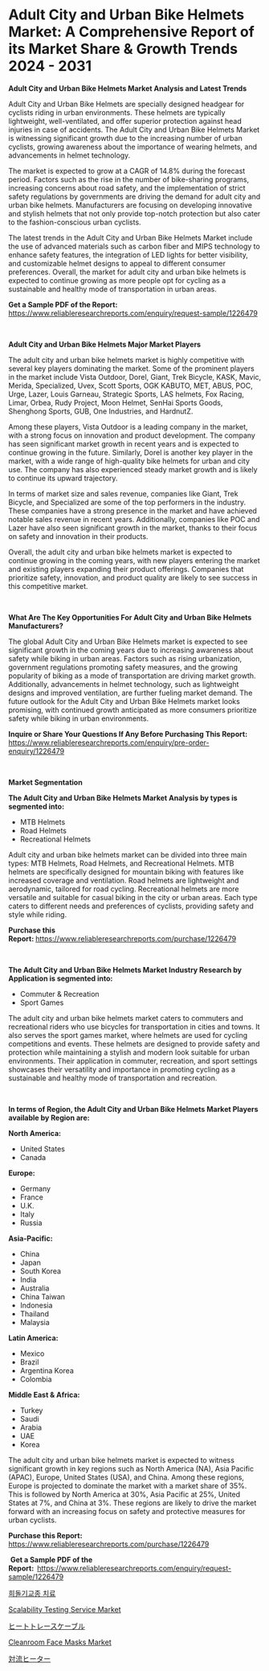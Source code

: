 <p><h1>Adult City and Urban Bike Helmets Market: A Comprehensive Report of its Market Share & Growth Trends 2024 - 2031</h1></p><p><strong>Adult City and Urban Bike Helmets Market Analysis and Latest Trends</strong></p>
<p><p>Adult City and Urban Bike Helmets are specially designed headgear for cyclists riding in urban environments. These helmets are typically lightweight, well-ventilated, and offer superior protection against head injuries in case of accidents. The Adult City and Urban Bike Helmets Market is witnessing significant growth due to the increasing number of urban cyclists, growing awareness about the importance of wearing helmets, and advancements in helmet technology.</p><p>The market is expected to grow at a CAGR of 14.8% during the forecast period. Factors such as the rise in the number of bike-sharing programs, increasing concerns about road safety, and the implementation of strict safety regulations by governments are driving the demand for adult city and urban bike helmets. Manufacturers are focusing on developing innovative and stylish helmets that not only provide top-notch protection but also cater to the fashion-conscious urban cyclists.</p><p>The latest trends in the Adult City and Urban Bike Helmets Market include the use of advanced materials such as carbon fiber and MIPS technology to enhance safety features, the integration of LED lights for better visibility, and customizable helmet designs to appeal to different consumer preferences. Overall, the market for adult city and urban bike helmets is expected to continue growing as more people opt for cycling as a sustainable and healthy mode of transportation in urban areas.</p></p>
<p><strong>Get a Sample PDF of the Report:&nbsp;</strong> <a href="https://www.reliableresearchreports.com/enquiry/request-sample/1226479">https://www.reliableresearchreports.com/enquiry/request-sample/1226479</a></p>
<p>&nbsp;</p>
<p><strong>Adult City and Urban Bike Helmets Major Market Players</strong></p>
<p><p>The adult city and urban bike helmets market is highly competitive with several key players dominating the market. Some of the prominent players in the market include Vista Outdoor, Dorel, Giant, Trek Bicycle, KASK, Mavic, Merida, Specialized, Uvex, Scott Sports, OGK KABUTO, MET, ABUS, POC, Urge, Lazer, Louis Garneau, Strategic Sports, LAS helmets, Fox Racing, Limar, Orbea, Rudy Project, Moon Helmet, SenHai Sports Goods, Shenghong Sports, GUB, One Industries, and HardnutZ.</p><p>Among these players, Vista Outdoor is a leading company in the market, with a strong focus on innovation and product development. The company has seen significant market growth in recent years and is expected to continue growing in the future. Similarly, Dorel is another key player in the market, with a wide range of high-quality bike helmets for urban and city use. The company has also experienced steady market growth and is likely to continue its upward trajectory.</p><p>In terms of market size and sales revenue, companies like Giant, Trek Bicycle, and Specialized are some of the top performers in the industry. These companies have a strong presence in the market and have achieved notable sales revenue in recent years. Additionally, companies like POC and Lazer have also seen significant growth in the market, thanks to their focus on safety and innovation in their products.</p><p>Overall, the adult city and urban bike helmets market is expected to continue growing in the coming years, with new players entering the market and existing players expanding their product offerings. Companies that prioritize safety, innovation, and product quality are likely to see success in this competitive market.</p></p>
<p>&nbsp;</p>
<p><strong>What Are The Key Opportunities For Adult City and Urban Bike Helmets Manufacturers?</strong></p>
<p><p>The global Adult City and Urban Bike Helmets market is expected to see significant growth in the coming years due to increasing awareness about safety while biking in urban areas. Factors such as rising urbanization, government regulations promoting safety measures, and the growing popularity of biking as a mode of transportation are driving market growth. Additionally, advancements in helmet technology, such as lightweight designs and improved ventilation, are further fueling market demand. The future outlook for the Adult City and Urban Bike Helmets market looks promising, with continued growth anticipated as more consumers prioritize safety while biking in urban environments.</p></p>
<p><strong>Inquire or Share Your Questions If Any Before Purchasing This Report:</strong> <a href="https://www.reliableresearchreports.com/enquiry/pre-order-enquiry/1226479">https://www.reliableresearchreports.com/enquiry/pre-order-enquiry/1226479</a></p>
<p>&nbsp;</p>
<p><strong>Market Segmentation</strong></p>
<p><strong>The Adult City and Urban Bike Helmets Market Analysis by types is segmented into:</strong></p>
<p><ul><li>MTB Helmets</li><li>Road Helmets</li><li>Recreational Helmets</li></ul></p>
<p><p>Adult city and urban bike helmets market can be divided into three main types: MTB Helmets, Road Helmets, and Recreational Helmets. MTB helmets are specifically designed for mountain biking with features like increased coverage and ventilation. Road helmets are lightweight and aerodynamic, tailored for road cycling. Recreational helmets are more versatile and suitable for casual biking in the city or urban areas. Each type caters to different needs and preferences of cyclists, providing safety and style while riding.</p></p>
<p><strong>Purchase this Report:&nbsp;</strong><a href="https://www.reliableresearchreports.com/purchase/1226479">https://www.reliableresearchreports.com/purchase/1226479</a></p>
<p>&nbsp;</p>
<p><strong>The Adult City and Urban Bike Helmets Market Industry Research by Application is segmented into:</strong></p>
<p><ul><li>Commuter & Recreation</li><li>Sport Games</li></ul></p>
<p><p>The adult city and urban bike helmets market caters to commuters and recreational riders who use bicycles for transportation in cities and towns. It also serves the sport games market, where helmets are used for cycling competitions and events. These helmets are designed to provide safety and protection while maintaining a stylish and modern look suitable for urban environments. Their application in commuter, recreation, and sport settings showcases their versatility and importance in promoting cycling as a sustainable and healthy mode of transportation and recreation.</p></p>
<p>&nbsp;</p>
<p><strong>In terms of Region, the Adult City and Urban Bike Helmets Market Players available by Region are:</strong></p>
<p>
    <p> <strong> North America: </strong>
        <ul>
            <li>United States</li>
            <li>Canada</li>
        </ul>
        </p> 
    <p> <strong> Europe: </strong>
        <ul>
            <li>Germany</li>
            <li>France</li>
            <li>U.K.</li>
            <li>Italy</li>
            <li>Russia</li>
        </ul>
        </p> 
    <p> <strong> Asia-Pacific: </strong>
        <ul>
            <li>China</li>
            <li>Japan</li>
            <li>South Korea</li>
            <li>India</li>
            <li>Australia</li>
            <li>China Taiwan</li>
            <li>Indonesia</li>
            <li>Thailand</li>
            <li>Malaysia</li>
        </ul>
        </p> 
    <p> <strong> Latin America: </strong>
        <ul>
            <li>Mexico</li>
            <li>Brazil</li>
            <li>Argentina Korea</li>
            <li>Colombia</li>
        </ul>
        </p> 
    <p> <strong> Middle East & Africa: </strong>
        <ul>
            <li>Turkey</li>
            <li>Saudi</li>
            <li>Arabia</li>
            <li>UAE</li>
            <li>Korea</li>
        </ul>
    </p>
    </p>
<p><p>The adult city and urban bike helmets market is expected to witness significant growth in key regions such as North America (NA), Asia Pacific (APAC), Europe, United States (USA), and China. Among these regions, Europe is projected to dominate the market with a market share of 35%. This is followed by North America at 30%, Asia Pacific at 25%, United States at 7%, and China at 3%. These regions are likely to drive the market forward with an increasing focus on safety and protective measures for urban cyclists.</p></p>
<p><strong>Purchase this Report: </strong><a href="https://www.reliableresearchreports.com/purchase/1226479">https://www.reliableresearchreports.com/purchase/1226479</a></p>
<p>&nbsp;<strong>Get a Sample PDF of the Report:&nbsp;&nbsp;</strong><a href="https://www.reliableresearchreports.com/enquiry/request-sample/1226479">https://www.reliableresearchreports.com/enquiry/request-sample/1226479</a></p>
<p><strong></strong></p>
<p><p><a href="https://github.com/jntpkh496620/Market-Research-Report-List-1/blob/main/66657086271.md">희돌기교종 치료</a></p><p><a href="https://issuu.com/reportprime-2/docs/scalability-testing-service-market-size-2030.pptx">Scalability Testing Service Market</a></p><p><a href="https://github.com/adcxff01450218/Market-Research-Report-List-1/blob/main/11795947368.md">ヒートトレースケーブル</a></p><p><a href="https://github.com/sonuprakash1/Market-Research-Report-List-2/blob/main/cleanroom-face-masks-market.md">Cleanroom Face Masks Market</a></p><p><a href="https://github.com/ReyesKohler20231/Market-Research-Report-List-1/blob/main/53097697369.md">対流ヒーター</a></p></p>